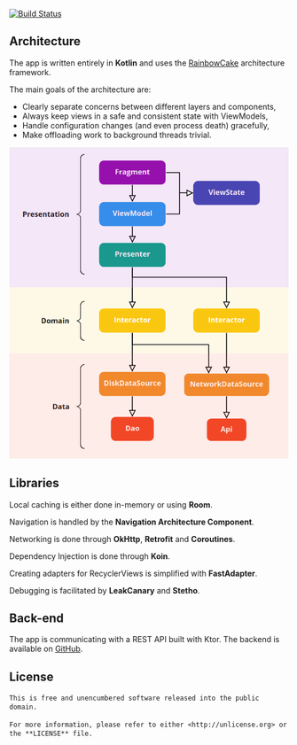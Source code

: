 [![Build Status](https://app.bitrise.io/app/90d86914184610cd/status.svg?token=oQPBvmy8X1D2qFxYUjHi5w&branch=master)](https://app.bitrise.io/app/90d86914184610cd)

Architecture
-----------------
The app is written entirely in **Kotlin** and uses the [RainbowCake](https://rainbowcake.dev/) architecture framework.

The main goals of the architecture are:

- Clearly separate concerns between different layers and components,
- Always keep views in a safe and consistent state with ViewModels,
- Handle configuration changes (and even process death) gracefully,
- Make offloading work to background threads trivial.

<img src="/assets/architecture.png" alt="Architecture diagram" width="508" height="562" />

Libraries
---------
Local caching is either done in-memory or using **Room**.

Navigation is handled by the **Navigation Architecture Component**.

Networking is done through **OkHttp**, **Retrofit** and **Coroutines**.

Dependency Injection is done through **Koin**.

Creating adapters for RecyclerViews is simplified with **FastAdapter**.

Debugging is facilitated by **LeakCanary** and **Stetho**.

Back-end
--------
The app is communicating with a REST API built with Ktor.
The backend is available on [GitHub](https://github.com/Benjiko99/Backend-Sample).

License
-------

    This is free and unencumbered software released into the public domain.

    For more information, please refer to either <http://unlicense.org> or the **LICENSE** file.
